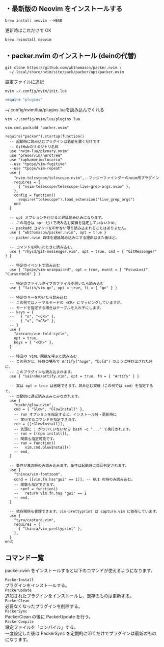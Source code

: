 ## ・最新版の Neovim をインストールする
```
brew install neovim --HEAD
```
更新時はこれだけで OK                       
```
brew reinstall neovim
```


## ・packer.nvim のインストール (deinの代替)
```
git clone https://github.com/wbthomason/packer.nvim \
  ~/.local/share/nvim/site/pack/packer/opt/packer.nvim
```

設定ファイルに追記
```
nvim ~/.config/nvim/init.lua
```

```lua
require "plugins"
```
~/.config/nvim/lua/plugins.luaを読み込んでくれる   

```
vim ~/.config/nvim/lua/plugins.lua
```
```
vim.cmd.packadd "packer.nvim"

require("packer").startup(function()
  -- 起動時に読み込むプラグインは名前を書くだけです
  -- GitHubのリポジトリ名称
  use "nvim-lua/plenary.nvim"
  use "preservim/nerdtree"
  use "raphamorim/lucario"
  --use "tpope/vim-fugitive"
  --use "tpope/vim-repeat"
  use {
    "nvim-telescope/telescope.nvim",--ファジーファインダーのnvim用プラグイン
    requires = {
      { "nvim-telescope/telescope-live-grep-args.nvim" },
    },
    config = function()
      require("telescope").load_extension("live_grep_args")
    end
  }

  -- opt オプションを付けると遅延読み込みになります。
  -- この場合は opt だけで読み込む契機を指定していないため、
  -- packadd コマンドを叩かない限り読み込まれることはありません。
  use { "wbthomason/packer.nvim", opt = true }
  -- packer.nvim 自体を遅延読み込みにする理由はまた後ほど。

  -- コマンドを叩いたときに読み込む。
  use { "rhysd/git-messenger.vim", opt = true, cmd = { "GitMessenger" } }

  -- 特定のイベントで読み込む
  use { "tpope/vim-unimpaired", opt = true, event = { "FocusLost", "CursorHold" } }

  -- 特定のファイルタイプのファイルを開いたら読み込む
  use { "fatih/vim-go", opt = true, ft = { "go" } }

  -- 特定のキーを叩いたら読み込む
  -- この例ではノーマルモードの <CR> にマッピングしていますが、
  -- モードを指定する場合はテーブルを入れ子にします。
  -- keys = {
  --   { "n", "<CR>" },
  --   { "v", "<CR>" },
  -- }
  use {
    "arecarn/vim-fold-cycle",
    opt = true,
    keys = { "<CR>" },
  }

  -- 特定の VimL 関数を呼ぶと読み込む
  -- この例だと、任意の場所で Artify("hoge", "bold") のように呼び出された時に、
  -- このプラグインも読み込まれます。
  use { "sainnhe/artify.vim", opt = true, fn = { "Artify" } }

  -- 実は opt = true は省略できます。読み込む契機（この例では cmd）を指定すると、
  -- 自動的に遅延読み込みとみなされます。
  use {
    "npxbr/glow.nvim",
    cmd = { "Glow", "GlowInstall" },
    -- run オプションを指定すると、インストール時・更新時に
    -- 実行するコマンドを指定できます。
    run = [[:GlowInstall]],
    -- 先頭に : がついていないなら bash -c "..." で実行されます。
    -- run = [[npm install]],
    -- 関数も指定可能です。
    -- run = function()
    --   vim.cmd.GlowInstall()
    -- end,
  }

  -- 条件が真の時のみ読み込みます。条件は起動時に毎回判定されます。
  use {
    "thinca/vim-fontzoom",
    cond = [[vim.fn.has"gui" == 1]], -- GUI の時のみ読み込む。
    -- 関数も指定できます。
    -- conf = function()
    --   return vim.fn.has "gui" == 1
    -- end,
  }

  -- 依存関係も管理できます。vim-prettyprint は capture.vim に依存しています。
  use {
    "tyru/capture.vim",
    requires = {
      { "thinca/vim-prettyprint" },
    },
  }
end)
```

## コマンド一覧
packer.nvim をインストールすると以下のコマンドが使えるようになります。   

`PackerInstall`   
プラグインをインストールする。   
`PackerUpdate`    
追加されたプラグインをインストールし、既存のものは更新する。    
`PackerClean`   
必要なくなったプラグインを削除する。    
`PackerSync`    
PackerClean の後に PackerUpdate を行う。   
`PackerCompile`   
設定ファイルを「コンパイル」する。   
一度設定した後は PackerSync を定期的に叩くだけでプラグインは最新のものになります。










